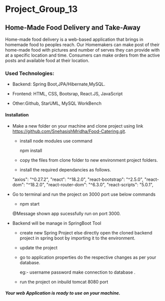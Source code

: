 # Project_Group_13

## Home-Made Food Delivery and Take-Away 
Home-made food delivery is a web-based application that brings in homemade food to peoples reach. Our Homemakers can make post
of their home-made food with pictures and number of serves they can provide with at a specific location and time. Consumers can
make orders from the active posts and available food at their location.

 
### Used Technologies:

  - Backend: Spring Boot,JPA/Hibernate,MySQL.
  
  - Frontend: HTML, CSS, Bootsrap, React.JS, JavaScript
  
  - Other:Github, StarUML, MySQL WorkBench

#### Installation
  - Make a new folder on your machine and clone project using link https://github.com/SnehasishMridha/Food-Catering.git.

       
     - install node modules use command
     
       npm install
       
     - copy the files from clone folder to new environment project folders.
     
     - install the required dependancies as follows.
    
      "axios": "^0.27.2",
      "react": "^18.2.0",
      "react-bootstrap": "^2.5.0",
      "react-dom": "^18.2.0",
      "react-router-dom": "^6.3.0",
      "react-scripts": "5.0.1",
    
  

  - Go to terminal and run the project on 3000 port
     use below commands 
     - npm start

     @Message shown app sucessfully run on port 3000.

  - Backend will be manage in SpringBoot Tool
     - create new Spring Project else directly open the cloned backend project in spring boot by importing it to the environment.
     - update the project 
     - go to application properties do the respective changes as per your database. 
     
       eg:- username password make connection to database .
       
     - run the project on inbuild tomcat 8080 port

##### Your web Application is ready to use on your machine.
   
